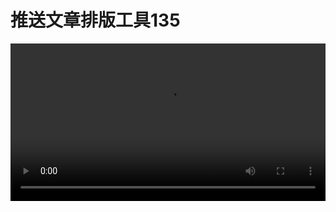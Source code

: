 
# 推送文章排版工具135
<video class="centeredVideo" controls="" width="100%" height="auto" src="https://pan.mllt.cc/files/video/omtpcedu/公众号运营/H5排版01.认识135.mp4">
        浏览器版本过低，换个浏览器行不你个老六！
</video>
